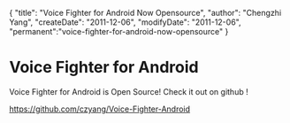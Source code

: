 {
    "title": "Voice Fighter for Android Now Opensource",
    "author": "Chengzhi Yang",
    "createDate": "2011-12-06",
    "modifyDate": "2011-12-06",
    "permanent":"voice-fighter-for-android-now-opensource"
}

# Voice Fighter for Android

Voice Fighter for Android is Open Source! Check it out on github !

https://github.com/czyang/Voice-Fighter-Android
